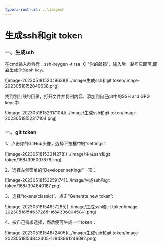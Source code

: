 ```yaml
---
typora-root-url: ..\imagech
---
```


# 生成ssh和git token

### 一、生成ssh

在cmd输入命令行：ssh-keygen -t rsa -C "你的邮箱"，输入后一路回车即可,即会生成你的ssh key。

![image-20230518152049638](../image/生成ssh和git token/image-20230518152049638.png)

找到划红线的目录，打开文件并复制内容。添加到自己git中的SSH and GPG keys中

![image-20230518152317104](../image/生成ssh和git token/image-20230518152317104.png)



### 一、git token

1、点击你的GitHub头像，选择下拉框中的“settings”:

![image-20230518153014278](../image/生成ssh和git token/1684395007878.png)

2、选择左侧菜单的“Developer settings”一项：

![image-20230518153259174](../image/生成ssh和git token/1684394840187.png)

3、选择“tokens(classic)”、点击“Generate new token”:

![image-20230518154637285](../image/生成ssh和git token/image-20230518154637285-16843960045041.png)

4、按自己需求选择，然后便可生成一个token：

![image-20230518154842405](../image/生成ssh和git token/image-20230518154842405-16843961246082.png)